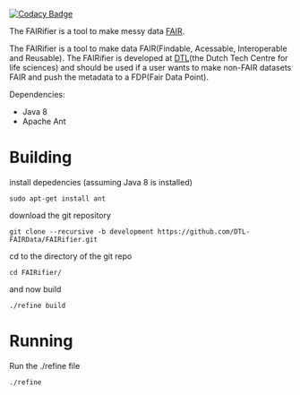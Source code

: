 [![Codacy Badge](https://api.codacy.com/project/badge/Grade/d122f3edbb6e4ebfa8c74c4b219ce3a2)](https://www.codacy.com/app/Shamanou/FAIRifier?utm_source=github.com&amp;utm_medium=referral&amp;utm_content=Shamanou/FAIRifier&amp;utm_campaign=Badge_Grade)

The FAIRifier is a tool to make messy data [FAIR](https://www.dtls.nl/fair-data/).

The FAIRifier is a tool to make data FAIR(Findable, Acessable, Interoperable and Reusable). 
The FAIRifier is developed at [DTL](https://www.dtls.nl/)(the Dutch Tech Centre for life sciences) and should be used if a user wants
to make non-FAIR datasets FAIR and push the metadata to a FDP(Fair Data Point).

Dependencies:
  - Java 8
  - Apache Ant


Building
========
install depedencies (assuming Java 8 is installed)

```
sudo apt-get install ant
```

download the git repository
```
git clone --recursive -b development https://github.com/DTL-FAIRData/FAIRifier.git
```
cd to the directory of the git repo
```
cd FAIRifier/
```
and now build
```
./refine build
```

Running
==========
Run the ./refine file
```
./refine
```
